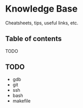 Knowledge Base
==============

Cheatsheets, tips, useful links, etc.


## Table of contents

TODO

## TODO

- gdb
- git
- ssh
- bash
- makefile

